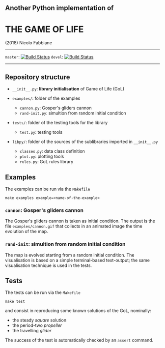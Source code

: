 ## Another Python implementation of
# THE GAME OF LIFE

(2018) Nicolo Fabbiane

* * *
`master`:
[![Build Status](https://travis-ci.com/nfabbiane/pylife.svg?branch=master)](https://travis-ci.com/nfabbiane/pylife/builds) 
`devel`:
[![Build Status](https://travis-ci.com/nfabbiane/pylife.svg?branch=devel)](https://travis-ci.com/nfabbiane/pylife/builds) 
* * *



## Repository structure
+ `__init__.py`: **library initialisation** of Game of Life (GoL) 

+ `examples/`: folder of the examples
    + `cannon.py`: Gosper's gliders cannon
    + `rand-init.py`: simultion from random initial condition
    
+ `tests/`: folder of the testing tools for the library
    + `test.py`: testing tools
    
+ `libpy/`: folder of the sources of the sublibraries imported in `__init__.py`
    + `classes.py`: data class definition
    + `plot.py`: plotting tools
    + `rules.py`: GoL rules library



## Examples
The examples can be run via the `Makefile`

    make examples example=<name-of-the-example>

### `cannon`: Gosper's gliders cannon
The Gosper's gliders cannon is taken as initial condition.
The output is the file `examples/cannon.gif` that collects in an animated
image the time evolution of the map.

### `rand-init`: simultion from random initial condition
The map is evolved starting from a random initial condition.
The visualisation is based on a simple terminal-based text-output; the same
visualisation technique is used in the tests.



## Tests
The tests can be run via the `Makefile`
    
    make test

and consist in reproducing some known solutions of the GoL, nominally:
- the steady *square* solution
- the period-two *propeller*
- the travelling *glider*

The success of the test is automatically checked by an `assert` command.

